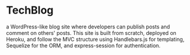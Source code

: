 # TechBlog
a WordPress-like blog site where developers can publish posts and comment on others' posts. This site is built from scratch, deployed on Heroku, and follow the MVC structure using Handlebars.js for templating, Sequelize for the ORM, and express-session for authentication.
